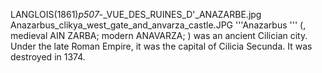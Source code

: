LANGLOIS(1861)_p507_-_VUE_DES_RUINES_D'_ANAZARBE.jpg Anazarbus_clikya_west_gate_and_anvarza_castle.JPG '''Anazarbus ''' (, medieval AIN ZARBA; modern ANAVARZA; ) was an ancient Cilician city. Under the late Roman Empire, it was the capital of Cilicia Secunda. It was destroyed in 1374.
